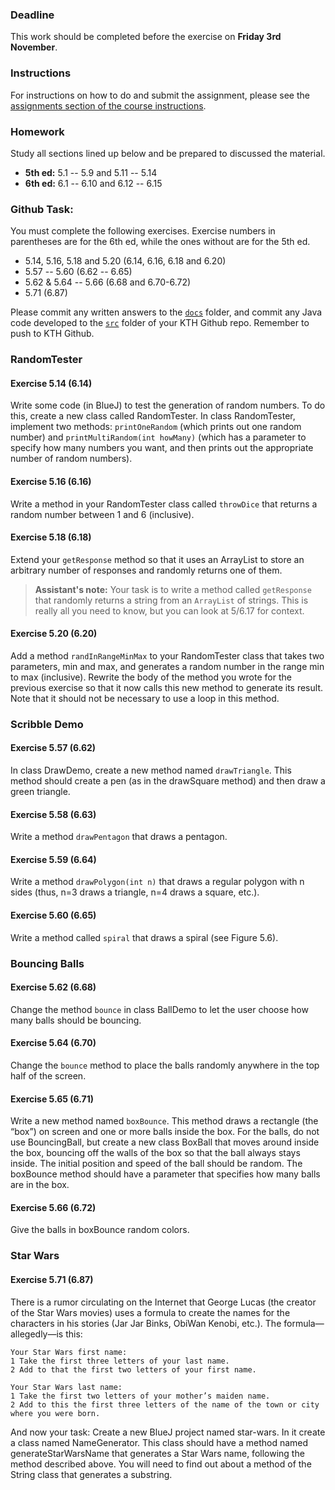 ### Deadline
This work should be completed before the exercise on **Friday 3rd November**.

### Instructions
For instructions on how to do and submit the assignment, please see the
[assignments section of the course instructions](https://gits-15.sys.kth.se/inda-17/course-instructions#assignments).

### Homework
Study all sections lined up below and be prepared to discussed the material.

* **5th ed:** 5.1 -- 5.9 and 5.11 -- 5.14
* **6th ed:** 6.1 -- 6.10 and 6.12 -- 6.15

### Github Task:
You must complete the following exercises. Exercise numbers in parentheses
are for the 6th ed, while the ones without are for the 5th ed.

- 5.14, 5.16, 5.18 and 5.20 (6.14, 6.16, 6.18 and 6.20)
- 5.57 -- 5.60 (6.62 -- 6.65)
- 5.62 & 5.64 -- 5.66 (6.68 and 6.70-6.72)
- 5.71 (6.87)

Please commit any written answers to the [`docs`](docs) folder, and commit any
Java code developed to the [`src`](src) folder of your KTH Github repo.
Remember to push to KTH Github.

### RandomTester

#### Exercise 5.14 (6.14)
Write some code (in BlueJ) to test the generation of random numbers. To do
this, create a new class called RandomTester. In class RandomTester, implement
two methods: `printOneRandom` (which prints out one random number) and
`printMultiRandom(int howMany)` (which has a parameter to specify how many
numbers you want, and then prints out the appropriate number of random
numbers).

#### Exercise 5.16 (6.16)
Write a method in your RandomTester class called `throwDice` that returns a
random number between 1 and 6 (inclusive).

#### Exercise 5.18 (6.18)
Extend your `getResponse` method so that it uses an ArrayList to store an
arbitrary number of responses and randomly returns one of them.

> **Assistant's note:** Your task is to write a method called `getResponse`
> that randomly returns a string from an `ArrayList` of strings. This is really
> all you need to know, but you can look at 5/6.17 for context.

#### Exercise 5.20 (6.20)
Add a method `randInRangeMinMax` to your RandomTester class that takes two
parameters, min and max, and generates a random number in the range min to max
(inclusive). Rewrite the body of the method you wrote for the previous exercise
so that it now calls this new method to generate its result. Note that it
should not be necessary to use a loop in this method.

### Scribble Demo

#### Exercise 5.57 (6.62)
In class DrawDemo, create a new method named `drawTriangle`. This method should
create a pen (as in the drawSquare method) and then draw a green triangle.

#### Exercise 5.58 (6.63)
Write a method `drawPentagon` that draws a pentagon.

#### Exercise 5.59 (6.64)
Write a method `drawPolygon(int n)` that draws a regular polygon with n sides
(thus, n=3 draws a triangle, n=4 draws a square, etc.).

#### Exercise 5.60 (6.65)
Write a method called `spiral` that draws a spiral (see Figure 5.6).

### Bouncing Balls

#### Exercise 5.62 (6.68)
Change the method `bounce` in class BallDemo to let the user choose how many
balls should be bouncing.

#### Exercise 5.64 (6.70)
Change the `bounce` method to place the balls randomly anywhere in the top half
of the screen.

#### Exercise 5.65 (6.71)
Write a new method named `boxBounce`. This method draws a rectangle (the “box”)
on screen and one or more balls inside the box. For the balls, do not use
BouncingBall, but create a new class BoxBall that moves around inside the box,
bouncing off the walls of the box so that the ball always stays inside. The
initial position and speed of the ball should be random. The boxBounce method
should have a parameter that specifies how many balls are in the box.

#### Exercise 5.66 (6.72)
Give the balls in boxBounce random colors.

### Star Wars

#### Exercise 5.71 (6.87)
There is a rumor circulating on the Internet that George Lucas (the creator of
the Star Wars movies) uses a formula to create the names for the characters in
his stories (Jar Jar Binks, ObiWan Kenobi, etc.). The formula—allegedly—is
this:

```
Your Star Wars first name:
1 Take the first three letters of your last name.
2 Add to that the first two letters of your first name.

Your Star Wars last name:
1 Take the first two letters of your mother’s maiden name.
2 Add to this the first three letters of the name of the town or city where you were born.
```

And now your task: Create a new BlueJ project named star-wars. In it create a
class named NameGenerator. This class should have a method named
generateStarWarsName that generates a Star Wars name, following the method
described above. You will need to find out about a method of the String class
that generates a substring.
